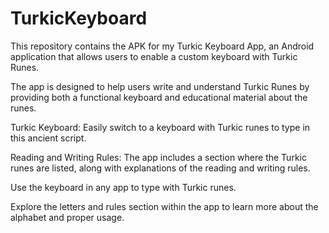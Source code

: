 # TurkicKeyboard
This repository contains the APK for my Turkic Keyboard App, an Android application that allows users to enable a custom keyboard with Turkic Runes.

The app is designed to help users write and understand Turkic Runes by providing both a functional keyboard and educational material about the runes.

Turkic Keyboard: Easily switch to a keyboard with Turkic runes to type in this ancient script.

Reading and Writing Rules: The app includes a section where the Turkic runes are listed, along with explanations of the reading and writing rules.

Use the keyboard in any app to type with Turkic runes.

Explore the letters and rules section within the app to learn more about the alphabet and proper usage.
